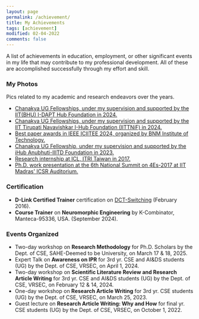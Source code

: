 ```yaml
---
layout: page
permalink: /achievement/
title: My Achievements
tags: [achievement]
modified: 02-04-2022
comments: false
---
```


A list of achievements in education, employment, or other significant events in my life that may contribute to my professional development. All of these are accomplished successfully through my effort and skill.

### My Photos

Pics related to my academic and research endeavors over the years.
* [Chanakya UG Fellowships, under my supervision and supported by the IIT(BHU) I-DAPT Hub Foundation in 2024.]()
* [Chanakya UG Fellowships, under my supervision and supported by the IIT Tirupati Navavishkar I-Hub Foundation (IITTNiF) in 2024.]()
* [Best paper awards in IEEE ICIITEE 2024, organized by BNM Institute of Technology.]()
* [Chanakya UG Fellowship, under my supervision and supported by the iHub Anubhuti-IIITD Foundation in 2023.]()
* [Research internship at ICL, ITRI Taiwan in 2017.](https://photos.app.goo.gl/GZpkzyWV9TGkHKPK6)
* [Ph.D. work presentation at the 6th National Summit on 4Es-2017 at IIT Madras' ICSR Auditorium.](https://photos.app.goo.gl/pg1DydevNRAypfq4A)

### Certification

* **D-Link Certified Trainer** certification on [DCT-Switching](https://photos.app.goo.gl/z3ZzoufRXzSFD49SA) (February 2016).
* **Course Trainer** on **Neuromorphic Engineering** by K-Combinator, Manteca-95336, USA. (September 2024). 

### Events Organized

* Two-day workshop on **Research Methodology** for Ph.D. Scholars by the Dept. of CSE, SAHE-Deemed to be University, on March 17 & 18, 2025.
* Expert Talk on **Awareness on IPR** for 3rd yr. CSE and AI&DS students (UG) by the Dept. of CSE, VRSEC, on April 1, 2024.
* Two-day workshop on **Scientific Literature Review and Research Article Writing** for 3rd yr. CSE and AI&DS students (UG) by the Dept. of CSE, VRSEC, on February 12 & 14, 2024.
* One-day workshop on **Research Article Writing** for 3rd yr. CSE students (UG) by the Dept. of CSE, VRSEC, on March 25, 2023.
* Guest lecture on **Research Article Writing: Why and How** for final yr. CSE students (UG) by the Dept. of CSE, VRSEC, on October 1, 2022.





